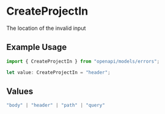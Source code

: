 # CreateProjectIn

The location of the invalid input

## Example Usage

```typescript
import { CreateProjectIn } from "openapi/models/errors";

let value: CreateProjectIn = "header";
```

## Values

```typescript
"body" | "header" | "path" | "query"
```